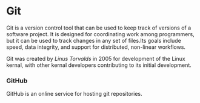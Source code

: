 # Git

Git is a version control tool that can be used to keep track of versions of a software project. It is designed for coordinating work among programmers, but it can be used to track changes in any set of files.Its goals include speed, data integrity, and support for distributed, non-linear workflows.

Git was created by *Linus Torvalds* in 2005 for development of the Linux kernal, with other kernal developers contributing to its initial development.

### GitHub

GitHub is an online service for hosting git repositories.
